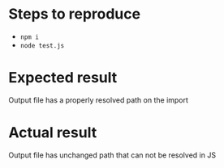 # Steps to reproduce

- `npm i`
- `node test.js`

# Expected result

Output file has a properly resolved path on the import

# Actual result

Output file has unchanged path that can not be resolved in JS